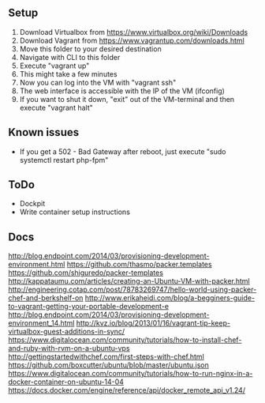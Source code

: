 ## Setup
1. Download Virtualbox from https://www.virtualbox.org/wiki/Downloads
2. Download Vagrant from https://www.vagrantup.com/downloads.html
3. Move this folder to your desired destination
4. Navigate with CLI to this folder
5. Execute "vagrant up"
6. This might take a few minutes
7. Now you can log into the VM with "vagrant ssh"
8. The web interface is accessible with the IP of the VM (ifconfig)
9. If you want to shut it down, "exit" out of the VM-terminal and then execute "vagrant halt"

## Known issues
- If you get a 502 - Bad Gateway after reboot, just execute "sudo systemctl restart php-fpm"

## ToDo
- Dockpit
- Write container setup instructions

## Docs
http://blog.endpoint.com/2014/03/provisioning-development-environment.html
https://github.com/thasmo/packer.templates
https://github.com/shiguredo/packer-templates
http://kappataumu.com/articles/creating-an-Ubuntu-VM-with-packer.html
http://engineering.cotap.com/post/78783269747/hello-world-using-packer-chef-and-berkshelf-on
http://www.erikaheidi.com/blog/a-begginers-guide-to-vagrant-getting-your-portable-development-e
http://blog.endpoint.com/2014/03/provisioning-development-environment_14.html
http://kvz.io/blog/2013/01/16/vagrant-tip-keep-virtualbox-guest-additions-in-sync/
https://www.digitalocean.com/community/tutorials/how-to-install-chef-and-ruby-with-rvm-on-a-ubuntu-vps
http://gettingstartedwithchef.com/first-steps-with-chef.html
https://github.com/boxcutter/ubuntu/blob/master/ubuntu.json
https://www.digitalocean.com/community/tutorials/how-to-run-nginx-in-a-docker-container-on-ubuntu-14-04
https://docs.docker.com/engine/reference/api/docker_remote_api_v1.24/
